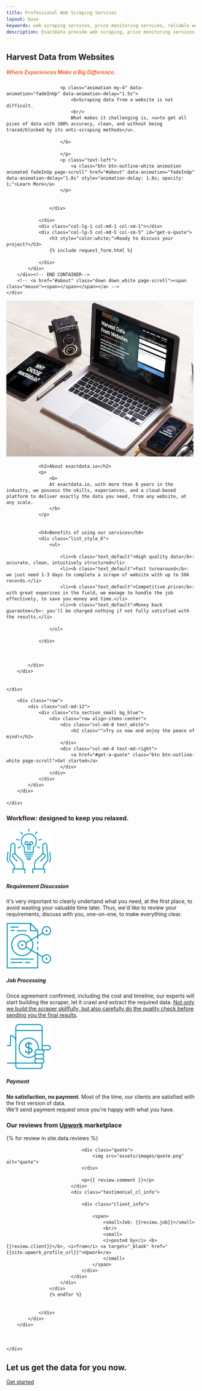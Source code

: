 ```yaml
---
title: Professional Web Scraping Services
layout: base
keywords: web scraping services, price monitoring services, reliable web scraping services, best web scraping services, custom web scraping service
description: ExactData provide web scraping, price monitoring services. Our full services will build and setup everything for you.
---
```



<section id="home" class="banner_section background_bg overlay_bg full_screen" data-img-src="assets/images/banner.jpg" style="background: url('assets/images/banner.jpg') center center / cover;">
    <div class="banner_slide_content">
        <div class="container"><!-- STRART CONTAINER -->
            <div class="row justify-content-center">
                <div class="col-lg-6 col-md-6 col-sm-6">
                    <div class="banner_content text_white">
                        <h2 class="animation" data-animation="fadeInDown" data-animation-delay="1s">Harvest Data from Websites</h2>
                        <h5 style="color:#F36729;">Where Experiences Make a Big Difference.</h5>
                        
                        <p class="animation my-4" data-animation="fadeInUp" data-animation-delay="1.5s">
                            <b>Scraping data from a website is not difficult.
                            <br/>
                            What makes it challenging is, <u>to get all pices of data with 100% accuracy, clean, and without being traced/blocked by its anti-scraping methods</u>.

                        </b>

                        </p>
                        <p class="text-left">
                            <a class="btn btn-outline-white animation animated fadeInUp page-scroll" href="#about" data-animation="fadeInUp" data-animation-delay="1.8s" style="animation-delay: 1.8s; opacity: 1;">Learn More</a>
                        </p>
                            

                    </div>
                    
                </div>
                <div class="col-lg-1 col-md-1 col-sm-1"></div>
                <div class="col-lg-5 col-md-5 col-sm-5" id="get-a-quote">
                    <h3 style="color:white;">Ready to discuss your project?</h3>
                    {% include request_form.html %}

                </div> 
            </div>
        </div><!-- END CONTAINER-->
        <!-- <a href="#about" class="down down_white page-scroll"><span class="mouse"><span></span></span></a> -->
    </div>
    
</section>

<section id="about" class="overflow_hide">
    <div class="container">
        <div class="row align-items-center">
            <div class="col-md-6 col-sm-12 mb-4 mb-lg-0 animation animated fadeInLeft" data-animation="fadeInLeft" data-animation-delay="0.2s" style="animation-delay: 0.2s; opacity: 1;">
                <div class="fancy_style">
                    <img src="assets/images/about.jpg" alt="about exactdata.io">
                </div>
            </div>
            <div class="col-md-6 col-sm-12 animation animated fadeInRight" data-animation="fadeInRight" data-animation-delay="0.4s" style="animation-delay: 0.4s; opacity: 1;">
                
                <h2>About exactdata.io</h2>
                <p>
                    <b>
                    At exactdata.io, with more than 8 years in the industry, we possess the skills, experiences, and a cloud-based platform to deliver exactly the data you need, from any website, at any scale.
                    </b>
                </p>

                
                <h4>Benefits of using our services</h4>
                <div class="list_style_6">
                    <ul>

                        <li><b class="text_default">High quality data</b>: accurate, clean, intuitively structured</li>
                        <li><b class="text_default">Fast turnaround</b>: we just need 1-3 days to complete a scrape of website with up to 50k records.</li>
                        <li><b class="text_default">Competitive price</b>: with great experices in the field, we manage to handle the job effectively, to save you money and time.</li>
                        <li><b class="text_default">Money back guarantee</b>: you'll be charged nothing if not fully satisfied with the results.</li>
                        
                    </ul>
                    
                </div>



            </div>
        </div>

         
    </div>
</section>
<section>
    <div class="container">

        <div class="row">
            <div class="col-md-12">
                <div class="cta_section_small bg_blue">
                    <div class="row align-items-center">
                        <div class="col-md-8 text_white">
                            <h2 class="">Try us now and enjoy the peace of mind!</h2>
                        </div>
                        <div class="col-md-4 text-md-right">    
                            <a href="#get-a-quote" class="btn btn-outline-white page-scroll">Get started</a>
                        </div>
                    </div>
                </div>
            </div>
        </div>  

    </div>
</section>

<section id="workflow"  class="light_gray_bg">
    <div class="container">
        <div class="row mb-4">
            <div class="col-md-12 text-center">
                <h3>Workflow: designed to keep you relaxed.</h3>
            </div>
        </div>
        <div class="row justify-content-center">
            <div class="col-md-4 col-sm-6 mb-md-0 mb-3 text-center">
                <div class="icon_box">
                    <div class="box_icon mb-3"> 
                        <img src="/assets/images/step-requirement.png"/>
                    </div>
                    <div class="icon_box_content">
                        <h5>Requirement Disucssion</h5>
                        <p>It's very important to clearly undertand what you need, at the first place, to avoid wasting your valuable time later. Thus, we'd like to review your requirements, discuss with you, one-on-one, to make everything clear.</p>
                    </div>
                </div>
            </div>
            <div class="col-md-4 col-sm-6 mb-md-0 mb-3 text-center">
                <div class="icon_box">
                    <div class="box_icon mb-3"> 
                        <img src="/assets/images/step-process.png"/>
                    </div>
                    <div class="icon_box_content">
                        <h5>Job Processing</h5>
                        <p>Once agreement confirmed, including the cost and timeline, our experts will start building the scraper, let it crawl and extract the required data. <u>Not only we build the scraper skillfully, but also carefully do the quality check before sending you the final results</u>.</p>
                    </div>
                </div>
            </div>
            <div class="col-md-4 col-sm-6 mb-md-0 mb-3 text-center">
                <div class="icon_box">
                    <div class="box_icon mb-3"> 
                        <img src="/assets/images/step-payment.png"/>
                    </div>
                    <div class="icon_box_content">
                        <h5>Payment</h5>
                        <p><b>No satisfaction, no payment</b>. Most of the time, our clients are satisfied with the first version of data.<br/>We'll send payment request once you're happy with what you have.</p>
                    </div>
                 </div>
            </div>
        </div>
    </div>
</section>




<section id="reviews" class="bg-dark background_bg fixed_bg bg_size_auto" data-img-src="assets/images/icon_pattern.png"> 
    <div class="container">
        <div class="row mb-4">
            <div class="col-md-12">
                <div class="heading_s3 heading_light text-center">
                    <h3>Our reviews from <a href="{{site.upwork_profile_url}}" target="_blank" class="text_default">Upwork</a> marketplace</h3>
                </div>
            </div>
        </div>
        <div class="row justify-content-center">
            <div class="col-md-12">
                <div class="testimonial_slider testimonial_style3 text_white carousel_slide3 owl-carousel owl-theme" data-margin="10" data-center="true" data-loop="true" data-autoplay="true">
                    {% for review in site.data.reviews %}
                    <div class="item">
                        <div class="testimonial_box">
                            <div class="testi_meta">

                                <div class="quote">
                                    <img src="assets/images/quote.png" alt="quote">
                                </div>
                                
                                <p>{{ review.comment }}</p>
                            </div>
                            <div class="testimonial_cl_info">
                                
                                <div class="client_info">
                                    
                                    <span>
                                        <small>Job: {{review.job}}</small>
                                        <br/>
                                        <small>
                                        <i>posted by</i> <b>{{review.client}}</b>, <i>from</i> <a target="_blank" href="{{site.upwork_profile_url}}">Upwork</a>
                                        </small>
                                    </span>
                                </div>
                            </div>
                        </div>
                    </div>
                    {% endfor %}
                    
                    
                </div>
            </div>
        </div>

        

    </div>
</section>
<section>
    <div class="container">
        <div class="row">
                    <div class="col-md-12">
                        <div class="cta_section_small background_bg blue_overlay_bg position-relative fixed_bg" data-img-src="assets/images/cta_bg.jpg" style="background: url('assets/images/cta_bg.jpg') center center / cover;">
                            <div class="row align-items-center">
                                <div class="col-md-8 text_white">
                                    <h2 class="">Let us get the data for you now.</h2>
                                </div>
                                <div class="col-md-4 text-md-right">    
                                    <a href="#get-a-quote" class="btn btn-outline-white page-scroll">Get started</a>
                                </div>
                            </div>
                        </div>
                    </div>
        </div>
    </div>
</section>


